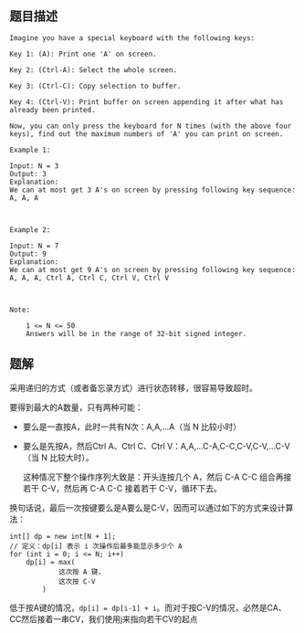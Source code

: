 ## 题目描述

```
Imagine you have a special keyboard with the following keys:

Key 1: (A): Print one 'A' on screen.

Key 2: (Ctrl-A): Select the whole screen.

Key 3: (Ctrl-C): Copy selection to buffer.

Key 4: (Ctrl-V): Print buffer on screen appending it after what has already been printed.

Now, you can only press the keyboard for N times (with the above four keys), find out the maximum numbers of 'A' you can print on screen.

Example 1:

Input: N = 3
Output: 3
Explanation: 
We can at most get 3 A's on screen by pressing following key sequence:
A, A, A

 

Example 2:

Input: N = 7
Output: 9
Explanation: 
We can at most get 9 A's on screen by pressing following key sequence:
A, A, A, Ctrl A, Ctrl C, Ctrl V, Ctrl V

 

Note:

    1 <= N <= 50
    Answers will be in the range of 32-bit signed integer.

```

## 题解

采用递归的方式（或者备忘录方式）进行状态转移，很容易导致超时。

要得到最大的A数量，只有两种可能：
 - 要么是一直按A，此时一共有N次：A,A,...A（当 N 比较小时）
 - 要么是先按A，然后Ctrl A、Ctrl C、Ctrl V：A,A,...C-A,C-C,C-V,C-V,...C-V（当 N 比较大时）。
 
    这种情况下整个操作序列大致是：开头连按几个 A，然后 C-A C-C 组合再接若干 C-V，然后再 C-A C-C 接着若干 C-V，循环下去。
    
换句话说，最后一次按键要么是A要么是C-V，因而可以通过如下的方式来设计算法：
```
int[] dp = new int[N + 1];
// 定义：dp[i] 表示 i 次操作后最多能显示多少个 A
for (int i = 0; i <= N; i++) 
    dp[i] = max(
            这次按 A 键，
            这次按 C-V
        )
```

低于按A键的情况，`dp[i] = dp[i-1] + i`。而对于按C-V的情况，必然是CA、CC然后接着一串CV，我们使用j来指向若干CV的起点